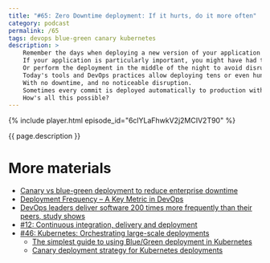 ```yaml
---
title: "#65: Zero Downtime deployment: If it hurts, do it more often"
category: podcast
permalink: /65
tags: devops blue-green canary kubernetes
description: >
    Remember the days when deploying a new version of your application required downtime?
    If your application is particularly important, you might have had to schedule a maintenance window.
    Or perform the deployment in the middle of the night to avoid disruption.
    Today's tools and DevOps practices allow deploying tens or even hundreds of times per day.
    With no downtime, and no noticeable disruption.
    Sometimes every commit is deployed automatically to production within minutes.
    How's all this possible?
---
```


{% include player.html episode_id="6clYLaFhwkV2j2MCIV2T90" %}

{{ page.description }}

<!--
A typical old-school process looked as follows:

1. Stopping the production server
2. Overwriting old binaries with the new ones
3. Starting the production with the new server

Many of these steps are performed manually or by some hand-written scripts.
Many of these steps can fail.
And when they do, you need to roll back.
This extends the downtime even further.

But even if everything goes smoothly, there's always this pesky period when production is down.
We don't want our users to be unhappy, so deployments are less and less common.
But the fewer deploys you have, the bigger they are.
And the more changes you deploy, the bigger the chances of failure.
So you deploy even less frequently.
Further increasing the risk.

Turns out, if it's painful, do it often!
Small, frequent deploys are less risky.
Not to mention we bring business value faster and get feedback sooner.
But how to minimize downtime, while deploying over and over again?

# Blue-green deployments

The first technique is called _blue-green_ deployments.
Imagine that you have twice as many servers.
Half of them, called _blue_, serve normal production traffic.
The other half, known as _green_, stays dormant.
When you deploy a new version, you simply deploy it to the _green_ environment.
The load-balancer in front doesn't route any traffic to _green_ servers.

But once they successfully start and you performed some manual or automated health checks...
Well...
We simply flip a switch in the load-balancer.
Suddenly all traffic is routed to the _green_ servers.
The _blue_ servers become obsolete and can be shut down.
If we encounter any error - we simply throw out the _green_ environment before switching.

Obviously, on subsequent deployment _blue_ and _green_ environments simply switch roles.
Notice that temporarily our application is deployed to twice as many servers and instances.
But if you live in the cloud, you don't need twice as much hardware all the time.
Only during deployment.

# Canary deployment

The second technique for deploying without downtime is called _canary deployment_.
It's similar but more fine-grained.
When deploying a new version, you deploy it to just a fraction of the servers.
Load-balancer routes a few per cent of traffic to canary - an instance of the new version.
If you don't encounter any bugs or performance issues, you gradually increase the percentage.

Keep in mind that with both techniques there are always some instances ready to serve the traffic.
Moreover, in case of deployment failure, very few users (if any) will notice.
Of course, there's quite a bit of extra complexity.
Luckily, modern DevOps tools like Kubernetes greatly simplify this common procedure.

That's it, thanks for listening, bye!

-->

# More materials

* [Canary vs blue-green deployment to reduce enterprise downtime](https://circleci.com/blog/canary-vs-blue-green-downtime/)
* [Deployment Frequency – A Key Metric in DevOps](https://humanitec.com/blog/deployment-frequency-key-metric-in-devops)
* [DevOps leaders deliver software 200 times more frequently than their peers, study shows](https://www.zdnet.com/article/devops-leaders-deliver-software-200-times-more-frequently-than-their-peers-study-shows/)
* [#12: Continuous integration, delivery and deployment](https://nurkiewicz.com/12)
* [#46: Kubernetes: Orchestrating large-scale deployments](https://nurkiewicz.com/46)
    * [The simplest guide to using Blue/Green deployment in Kubernetes](https://codefresh.io/kubernetes-tutorial/blue-green-deploy/)
    * [Canary deployment strategy for Kubernetes deployments](https://docs.microsoft.com/en-us/azure/devops/pipelines/ecosystems/kubernetes/canary-demo)
